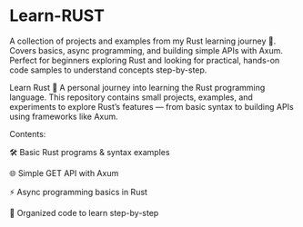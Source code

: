 # Learn-RUST
A collection of projects and examples from my Rust learning journey 🦀. Covers basics, async programming, and building simple APIs with Axum. Perfect for beginners exploring Rust and looking for practical, hands-on code samples to understand concepts step-by-step.


Learn Rust 🦀
A personal journey into learning the Rust programming language.
This repository contains small projects, examples, and experiments to explore Rust’s features — from basic syntax to building APIs using frameworks like Axum.

Contents:

🛠 Basic Rust programs & syntax examples

🌐 Simple GET API with Axum

⚡ Async programming basics in Rust

📂 Organized code to learn step-by-step
